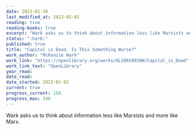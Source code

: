 ```yaml
---
date: 2023-01-30
last_modified_at: 2023-02-02
reading: true
reading-books: true
excerpt: "Wark asks us to think about information less like Marxists and more like Marx."
status: ":herb:"
published: true
title: "Capital is Dead. Is This Something Worse?"
work_author: "McKenzie Wark"
work_link: "https://openlibrary.org/works/OL20658930W/Capital_is_Dead"
work_link_text: "OpenLibrary"
year_read:
date_read:
date_started: 2023-01-02
current: true
progress_current: 158
progress_max: 240
---
```


Wark asks us to think about information less like Marxists and more like Marx.  